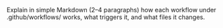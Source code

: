 Explain in simple Markdown (2–4 paragraphs) how each workflow under .github/workflows/ works, what triggers it, and what files it changes.
